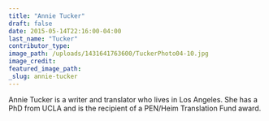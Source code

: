 ```yaml
---
title: "Annie Tucker"
draft: false
date: 2015-05-14T22:16:00-04:00
last_name: "Tucker"
contributor_type:
image_path: /uploads/1431641763600/TuckerPhoto04-10.jpg
image_credit:
featured_image_path:
_slug: annie-tucker
---
```


Annie Tucker is a writer and translator who lives in Los Angeles. She has a PhD from UCLA and is the recipient of a PEN/Heim Translation Fund award.

